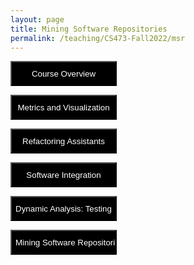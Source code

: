 ```yaml
---
layout: page
title: Mining Software Repositories
permalink: /teaching/CS473-Fall2022/msr
---
```


<form action="/teaching/CS473-Fall2022/">
    <input type="submit" style="background-color:black;color:white;width:170px;
height:40px;" value="Course Overview" />
</form>
<form action="/teaching/CS473-Fall2022/metrics/">
    <input type="submit" style="background-color:black;color:white;width:170px;
height:40px;" value="Metrics and Visualization" />
</form>
<form action="/teaching/CS473-Fall2022/refactoring/">
    <input type="submit" style="background-color:black;color:white;width:170px;
height:40px;" value="Refactoring Assistants" />
</form>
<form action="/teaching/CS473-Fall2022/integration/">
    <input type="submit" style="background-color:black;color:white;width:170px;
height:40px;" value="Software Integration" />
</form>
<form action="/teaching/CS473-Fall2022/dynamic/">
    <input type="submit" style="background-color:black;color:white;width:170px;
height:40px;" value="Dynamic Analysis: Testing" />
</form>
<form action="/teaching/CS473-Fall2022/msr/">
    <input type="submit" style="background-color:black;color:white;width:170px;
height:40px;" value="Mining Software Repositories" />
</form>

<br/>
<br/>